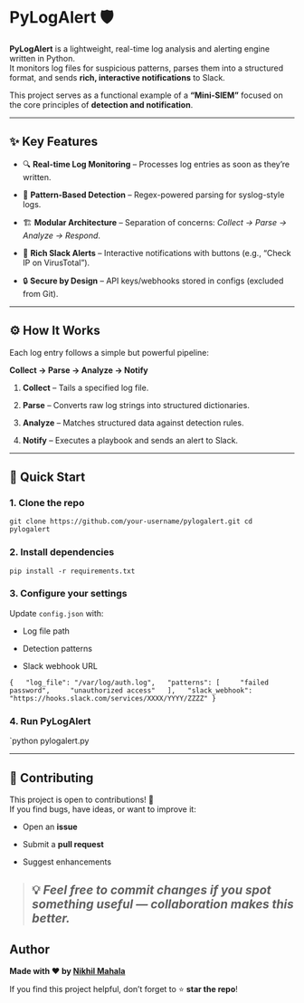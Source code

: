 # PyLogAlert 🛡️

**PyLogAlert** is a lightweight, real-time log analysis and alerting engine written in Python.  
It monitors log files for suspicious patterns, parses them into a structured format, and sends **rich, interactive notifications** to Slack.

This project serves as a functional example of a **“Mini-SIEM”** focused on the core principles of **detection and notification**.

---

## ✨ Key Features

- 🔍 **Real-time Log Monitoring** – Processes log entries as soon as they’re written.
    
- 🧩 **Pattern-Based Detection** – Regex-powered parsing for syslog-style logs.
    
- 🏗️ **Modular Architecture** – Separation of concerns: _Collect → Parse → Analyze → Respond_.
    
- 📡 **Rich Slack Alerts** – Interactive notifications with buttons (e.g., “Check IP on VirusTotal”).
    
- 🔒 **Secure by Design** – API keys/webhooks stored in configs (excluded from Git).
    

---

## ⚙️ How It Works

Each log entry follows a simple but powerful pipeline:

**Collect → Parse → Analyze → Notify**

1. **Collect** – Tails a specified log file.
    
2. **Parse** – Converts raw log strings into structured dictionaries.
    
3. **Analyze** – Matches structured data against detection rules.
    
4. **Notify** – Executes a playbook and sends an alert to Slack.
    

---

## 🚀 Quick Start

### 1. Clone the repo

`git clone https://github.com/your-username/pylogalert.git cd pylogalert`

### 2. Install dependencies

`pip install -r requirements.txt`

### 3. Configure your settings

Update `config.json` with:

- Log file path
    
- Detection patterns
    
- Slack webhook URL
    

`{   "log_file": "/var/log/auth.log",   "patterns": [     "failed password",     "unauthorized access"   ],   "slack_webhook": "https://hooks.slack.com/services/XXXX/YYYY/ZZZZ" }`

### 4. Run PyLogAlert

`python pylogalert.py

---

## 🤝 Contributing

This project is open to contributions! 🚀  
If you find bugs, have ideas, or want to improve it:

- Open an **issue**
    
- Submit a **pull request**
    
- Suggest enhancements
    

> 💡 _Feel free to commit changes if you spot something useful — collaboration makes this better._
> ---
## Author

**Made with ❤️ by [Nikhil Mahala](https://github.com/nikhilmahala987)**

If you find this project helpful, don’t forget to ⭐ **star the repo**!